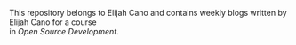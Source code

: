 This repository belongs to Elijah Cano and contains weekly blogs written by Elijah Cano for a course  
in _Open Source Development_.

